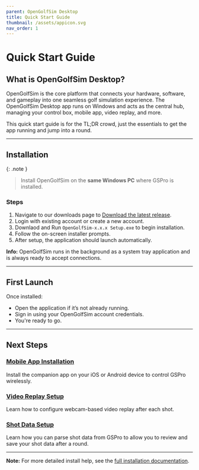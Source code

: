 ```yaml
---
parent: OpenGolfSim Desktop
title: Quick Start Guide
thumbnail: /assets/appicon.svg
nav_order: 1
---
```


# Quick Start Guide

## What is OpenGolfSim Desktop?

OpenGolfSim is the core platform that connects your hardware, software, and gameplay into one seamless golf simulation experience. The OpenGolfSim Desktop app runs on Windows and acts as the central hub, managing your control box, mobile app, video replay, and more. 

This quick start guide is for the TL;DR crowd, just the essentials to get the app running and jump into a round.

---

## Installation

{: .note } 
> Install OpenGolfSim on the **same Windows PC** where GSPro is installed.

### Steps

1. Navigate to our downloads page to [Download the latest release](https://opengolfsim.com/account/downloads).
2. Login with existing account or create a new account.
3. Downlaod and Run `OpenGolfSim-x.x.x Setup.exe` to begin installation.
4. Follow the on-screen installer prompts.
5. After setup, the application should launch automatically.

**Info:** OpenGolfSim runs in the background as a system tray application and is always ready to accept connections.

---

## First Launch

Once installed:

- Open the application if it’s not already running.
- Sign in using your OpenGolfSim account credentials.
- You're ready to go.

---

## Next Steps

### [Mobile App Installation](/mobile/)

Install the companion app on your iOS or Android device to control GSPro wirelessly.

### [Video Replay Setup](/desktop/video)

Learn how to configure webcam-based video replay after each shot.

### [Shot Data Setup](/desktop/shot-data)

Learn how you can parse shot data from GSPro to allow you to review and save your shot data after a round.

---

**Note:** For more detailed install help, see the [full installation documentation](/desktop/installation-guide).


